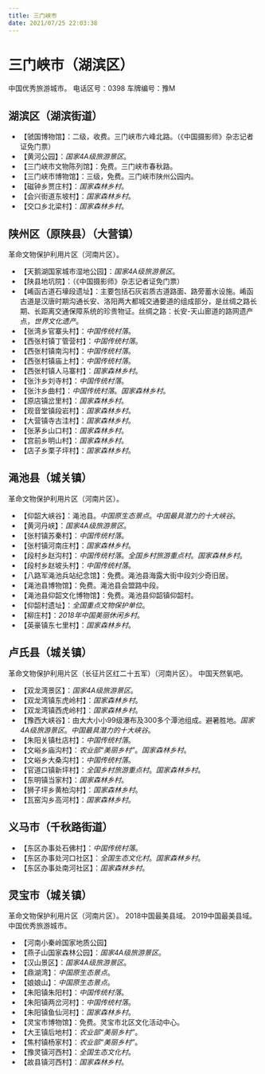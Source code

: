 ```yaml
---
title: 三门峡市
date: 2021/07/25 22:03:38
---
```


# 三门峡市（湖滨区） 
中国优秀旅游城市。
电话区号：0398
车牌编号：豫M
## 湖滨区（湖滨街道）
* 【虢国博物馆】：二级，收费。三门峡市六峰北路。（《中国摄影师》杂志记者证免门票）
* 【黄河公园】：*国家4A级旅游景区*。
* 【三门峡市文物陈列馆】：免费。三门峡市春秋路。
* 【三门峡市博物馆】：三级，免费。三门峡市陕州公园内。
* 【磁钟乡贾庄村】：*国家森林乡村*。
* 【会兴街道东坡村】：*国家森林乡村*。
* 【交口乡北梁村】：*国家森林乡村*。
## 陕州区（原陕县）（大营镇）
革命文物保护利用片区（河南片区）。
* 【天鹅湖国家城市湿地公园】：*国家4A级旅游景区*。
* 【陕县地坑院】：（《中国摄影师》杂志记者证免门票）
* 【崤函古道石壕段遗址】：主要包括石灰岩质古道路面、路旁蓄水设施。崤函古道是汉唐时期沟通长安、洛阳两大都城交通要道的组成部分，是丝绸之路长期、长距离交通保障系统的珍贵物证。丝绸之路：长安-天山廊道的路网遗产点，*世界文化遗产*。
* 【张湾乡官寨头村】：*中国传统村落*。
* 【西张村镇丁管营村】：*中国传统村落*。
* 【西张村镇南沟村】：*中国传统村落*。
* 【西张村镇庙上村】：*中国传统村落*。
* 【西张村镇人马寨村】：*国家森林乡村*。
* 【张汴乡刘寺村】：*中国传统村落*。
* 【张汴乡曲村】：*中国传统村落*。*国家森林乡村*。
* 【原店镇岔里村】：*国家森林乡村*。
* 【观音堂镇段岩村】：*国家森林乡村*。
* 【大营镇寺古洼村】：*国家森林乡村*。
* 【张茅乡山口村】：*国家森林乡村*。
* 【宫前乡明山村】：*国家森林乡村*。
* 【店子乡栗子坪村】：*国家森林乡村*。
## 渑池县（城关镇）
革命文物保护利用片区（河南片区）。
* 【仰韶大峡谷】：渑池县。*中国原生态景点*。*中国最具潜力的十大峡谷*。
* 【黄河丹峡】：*国家4A级旅游景区*。
* 【张村镇苏秦村】：*中国传统村落*。
* 【张村镇河南庄村】：*国家森林乡村*。
* 【段村乡赵沟村】：*中国传统村落*。*全国乡村旅游重点村*。*国家森林乡村*。
* 【段村乡赵坡头村】：*中国传统村落*。
* 【八路军渑池兵站纪念馆】：免费。渑池县海露大街中段刘少奇旧居。
* 【渑池县博物馆】：免费。渑池县会盟路中段。
* 【渑池县仰韶文化博物馆】：免费。渑池县仰韶镇仰韶村。
* 【仰韶村遗址】：*全国重点文物保护单位*。
* 【柳庄村】：*2018年中国美丽休闲乡村*。
* 【英豪镇东七里村】：*国家森林乡村*。
## 卢氏县（城关镇）
革命文物保护利用片区（长征片区红二十五军）（河南片区）。
中国天然氧吧。
* 【双龙湾景区】：*国家4A级旅游景区*。
* 【双龙湾镇东虎岭村】：*国家森林乡村*。
* 【双龙湾镇西虎岭村】：*国家森林乡村*。
* 【豫西大峡谷】：由大大小小99级瀑布及300多个潭池组成。避暑胜地。*国家4A级旅游景区*。*中国最具潜力的十大峡谷*。
* 【朱阳关镇杜店村】：*中国传统村落*。
* 【文峪乡庙沟村】：*农业部“美丽乡村”*。*国家森林乡村*。
* 【文峪乡大桑沟村】：*中国传统村落*。
* 【官道口镇新坪村】：*全国乡村旅游重点村*。*国家森林乡村*。
* 【东明镇当家村】：*国家森林乡村*。
* 【狮子坪乡黄柏沟村】：*国家森林乡村*。
* 【瓦窑沟乡高河村】：*国家森林乡村*。
## 义马市（千秋路街道）
* 【东区办事处石佛村】：*中国传统村落*。
* 【东区办事处河口社区】：*全国生态文化村*。*国家森林乡村*。
* 【东区办事处南河社区】：*国家森林乡村*。
## 灵宝市（城关镇）
革命文物保护利用片区（河南片区）。
2018中国最美县域。
2019中国最美县域。
中国优秀旅游城市。
* 【河南小秦岭国家地质公园】
* 【燕子山国家森林公园】：*国家4A级旅游景区*。
* 【汉山景区】：*国家4A级旅游景区*。
* 【鼎湖湾】：*中国原生态景点*。
* 【娘娘山】：*中国原生态景点*。
* 【朱阳镇朱阳村】：*中国传统村落*。
* 【朱阳镇两岔河村】：*中国传统村落*。
* 【朱阳镇鱼仙河村】：*国家森林乡村*。
* 【灵宝市博物馆】：免费。灵宝市北区文化活动中心。
* 【大王镇后地村】：*农业部“美丽乡村”*。
* 【焦村镇杨家村】：*农业部“美丽乡村”*。
* 【豫灵镇河西村】：*全国生态文化村*。
* 【故县镇河西村】：*国家森林乡村*。
